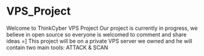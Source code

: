 # VPS_Project
Welcome to ThinkCyber VPS Project
Our project is currently in progress, we believe in open source so everyone is welcomed to comment and share ideas =]
This project will be on a private VPS server we owned and he will contain two main tools: ATTACK & SCAN  

